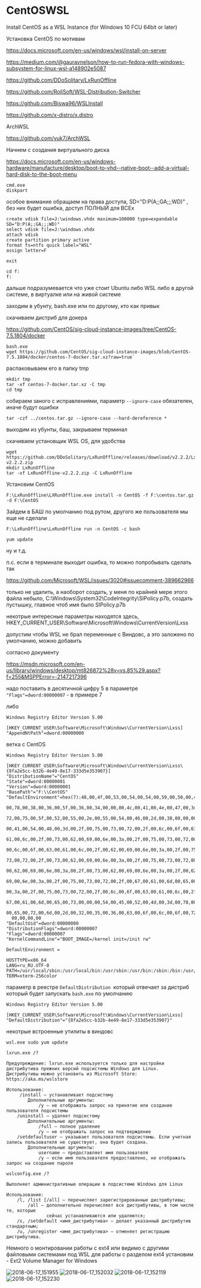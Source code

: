 # CentOSWSL
 Install CentOS as a WSL Instance (for Windows 10 FCU 64bit or later)

Установка CentOS по мотивам

https://docs.microsoft.com/en-us/windows/wsl/install-on-server

https://medium.com/@gauravnelson/how-to-run-fedora-with-windows-subsystem-for-linux-wsl-a148902e5087

https://github.com/DDoSolitary/LxRunOffline

https://github.com/RoliSoft/WSL-Distribution-Switcher

https://github.com/Biswa96/WSLInstall

https://github.com/x-distro/x.distro

ArchWSL

https://github.com/yuk7/ArchWSL

Начнем с создания виртуального диска

https://docs.microsoft.com/en-us/windows-hardware/manufacture/desktop/boot-to-vhd--native-boot--add-a-virtual-hard-disk-to-the-boot-menu

```
cmd.exe
diskpart
```

особое внимание обращаем на права доступа, SD="D:P(A;;GA;;;WD)" , без них будет ошибка, доступ ПОЛНЫЙ для ВСЕх

```
create vdisk file=J:\windows.vhdx maximum=100000 type=expandable SD="D:P(A;;GA;;;WD)"
select vdisk file=J:\windows.vhdx
attach vdisk
create partition primary active
format fs=ntfs quick label="WSL"
assign letter=F
```

`exit`

```
cd f:
f:
```

дальше подразумевается что уже стоит Ubuntu либо WSL либо в другой системе, в виртуалке или на живой системе

заходим в убунту, bash.exe или по другому, кто как привык

скачиваем дистриб для докера

https://github.com/CentOS/sig-cloud-instance-images/tree/CentOS-7.5.1804/docker


```
bash.exe
wget https://github.com/CentOS/sig-cloud-instance-images/blob/CentOS-7.5.1804/docker/centos-7-docker.tar.xz?raw=true`
```

распаковываем его в папку tmp

```
mkdir tmp
tar -xf centos-7-docker.tar.xz -C tmp
cd tmp
```

собираем заного с исправлениями, параметр `--ignore-case` обязателен, иначе будут ошибки

`tar -czf ../centos.tar.gz --ignore-case --hard-dereference *`

выходим из убунты, баш, закрываем терминал

скачиваем установщик WSL OS, для удобства

```
wget https://github.com/DDoSolitary/LxRunOffline/releases/download/v2.2.2/LxRunOffline-v2.2.2.zip
mkdir LxRunOffline
tar -xf LxRunOffline-v2.2.2.zip -C LxRunOffline
```

Установим CentOS

`F:\LxRunOffline\LXRunOffline.exe install -n CentOS -f F:\centos.tar.gz -d F:\CentOS`

Зайдем в БАШ по умолчанию под рутом, другого же пользователя мы еще не сделали

`F:\LxRunOffline\LxRunOffline run -n CentOS -c bash`

`yum update`

ну и т.д.


п.с. если в терминале выходит ошибка, то можно попробывать сделать так

https://github.com/Microsoft/WSL/issues/3020#issuecomment-389662966

только не удалить, а наоборот создать, у меня по крайней мере этого файла небыло, C:\Windows\System32\CodeIntegrity\SIPolicy.p7b, создать пустышку, главное чтоб имя было SIPolicy.p7b

некотрые интересные параметры находятся здесь, HKEY_CURRENT_USER\Software\Microsoft\Windows\CurrentVersion\Lxss

допустим чтобы WSL не брал переменные с Виндовс, а это заложено по умолчанию, можно добавить

согласно документу

https://msdn.microsoft.com/en-us/library/windows/desktop/mt826872%28v=vs.85%29.aspx?f=255&MSPPError=-2147217396

надо поставить в десятичной цифру 5 в параметре `"Flags"=dword:00000007` - в примере 7

либо

```
Windows Registry Editor Version 5.00

[HKEY_CURRENT_USER\Software\Microsoft\Windows\CurrentVersion\Lxss]
"AppendNtPath"=dword:00000000
```

ветка с CentOS

```
Windows Registry Editor Version 5.00

[HKEY_CURRENT_USER\Software\Microsoft\Windows\CurrentVersion\Lxss\{8fa2e5cc-b32b-4e49-8e17-333d5e353907}]
"DistributionName"="CentOS"
"State"=dword:00000001
"Version"=dword:00000001
"BasePath"="F:\\CentOS"
"DefaultEnvironment"=hex(7):48,00,4f,00,53,00,54,00,54,00,59,00,50,00,45,00,3d,\
  00,78,00,38,00,36,00,5f,00,36,00,34,00,00,00,4c,00,41,00,4e,00,47,00,3d,00,\
  72,00,75,00,5f,00,52,00,55,00,2e,00,55,00,54,00,46,00,2d,00,38,00,00,00,50,\
  00,41,00,54,00,48,00,3d,00,2f,00,75,00,73,00,72,00,2f,00,6c,00,6f,00,63,00,\
  61,00,6c,00,2f,00,73,00,62,00,69,00,6e,00,3a,00,2f,00,75,00,73,00,72,00,2f,\
  00,6c,00,6f,00,63,00,61,00,6c,00,2f,00,62,00,69,00,6e,00,3a,00,2f,00,75,00,\
  73,00,72,00,2f,00,73,00,62,00,69,00,6e,00,3a,00,2f,00,75,00,73,00,72,00,2f,\
  00,62,00,69,00,6e,00,3a,00,2f,00,73,00,62,00,69,00,6e,00,3a,00,2f,00,62,00,\
  69,00,6e,00,3a,00,2f,00,75,00,73,00,72,00,2f,00,67,00,61,00,6d,00,65,00,73,\
  00,3a,00,2f,00,75,00,73,00,72,00,2f,00,6c,00,6f,00,63,00,61,00,6c,00,2f,00,\
  67,00,61,00,6d,00,65,00,73,00,00,00,54,00,45,00,52,00,4d,00,3d,00,78,00,74,\
  00,65,00,72,00,6d,00,2d,00,32,00,35,00,36,00,63,00,6f,00,6c,00,6f,00,72,00,\
  00,00,00,00
"DefaultUid"=dword:00000000
"DistributionFlags"=dword:00000007
"Flags"=dword:00000007
"KernelCommandLine"="BOOT_IMAGE=/kernel init=/init rw"
```


`DefaultEnvironment = `
```
HOSTTYPE=x86_64
LANG=ru_RU.UTF-8
PATH=/usr/local/sbin:/usr/local/bin:/usr/sbin:/usr/bin:/sbin:/bin:/usr/games:/usr/local/games
TERM=xterm-256color
```

параметр в реестре `DefaultDistribution `который отвечает за дистриб который будет запускать `bash.exe` по умолчанию

```
Windows Registry Editor Version 5.00

[HKEY_CURRENT_USER\Software\Microsoft\Windows\CurrentVersion\Lxss]
"DefaultDistribution"="{8fa2e5cc-b32b-4e49-8e17-333d5e353907}"
```

некотрые встроенные утилиты в виндовс 

`wsl.exe sudo yum update`

`lxrun.exe /?`

```
Предупреждение: lxrun.exe используется только для настройки дистрибутива прежних версий подсистемы Windows для Linux.
Дистрибутивы можно установить из Microsoft Store:
https://aka.ms/wslstore

Использование:
     /install — устанавливает подсистему
        Дополнительные аргументы:
            /y — не отображать запрос на принятие или создание пользователя подсистемы
    /uninstall — удаляет подсистему
        Дополнительные аргументы:
            /full — полное удаление
            /y — не отображать запрос на подтверждение
    /setdefaultuser — указывает пользователя подсистемы. Если учетная запись пользователя не существует, она будет создана.
        Дополнительные аргументы:
            username — предоставляет имя пользователя
            /y — если имя пользователя предоставлено, не отображать запрос на создание пароля
```


`wslconfig.exe /?`

```
Выполняет административные операции в подсистеме Windows для Linux

Использование:
    /l, /list [/all] — перечисляет зарегистрированные дистрибутивы;
        /all — дополнительно перечисляет все дистрибутивы, в том числе те, которые
               сейчас устанавливаются или удаляются;
    /s, /setdefault <имя_дистрибутива> — делает указанный дистрибутив стандартным;
    /u, /unregister <имя_дистрибутива> — отменяет регистрацию дистрибутива.
```


Немного о монтировании работы с ext4 или видимо с другими файловыми системами под WSL
для работы с разделом ext4 установим - Ext2 Volume Manager for Windows

![2018-06-17_151955](https://user-images.githubusercontent.com/10104740/41506395-8bc836c4-724f-11e8-8618-aa8f9ec735a9.png)
![2018-06-17_152032](https://user-images.githubusercontent.com/10104740/41506396-8c025f70-724f-11e8-8da6-4b4210bed041.png)
![2018-06-17_152119](https://user-images.githubusercontent.com/10104740/41506397-8c37f982-724f-11e8-8b8e-18197bf3a419.png)
![2018-06-17_152230](https://user-images.githubusercontent.com/10104740/41506398-8c76ed9a-724f-11e8-8d5f-2cf5b02f9f3c.png)
